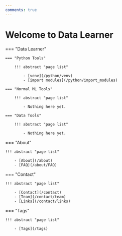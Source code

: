 ```yaml
---
comments: true
---
```


# Welcome to Data Learner

=== "Data Learner"

    === "Python Tools"
        
        !!! abstract "page list"

            - [venv](/python/venv)
            - [import modules](/python/import_modules)
    
    === "Normal ML Tools"
        
        !!! abstract "page list"

            - Nothing here yet.

    === "Data Tools"
        
        !!! abstract "page list"
        
            - Nothing here yet.

=== "About"

    !!! abstract "page list"

        - [About](/about)
        - [FAQ](/about/FAQ)

=== "Contact"

    !!! abstract "page list"

        - [Contact](/contact)
        - [Team](/contact/team)
        - [Links](/contact/links)

=== "Tags"
    
    !!! abstract "page list"

        - [Tags](/tags)